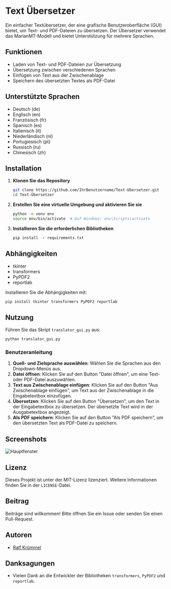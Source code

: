 # Text Übersetzer

Ein einfacher Textübersetzer, der eine grafische Benutzeroberfläche (GUI) bietet, um Text- und PDF-Dateien zu übersetzen. Der Übersetzer verwendet das MarianMT-Modell und bietet Unterstützung für mehrere Sprachen.

## Funktionen

- Laden von Text- und PDF-Dateien zur Übersetzung
- Übersetzung zwischen verschiedenen Sprachen
- Einfügen von Text aus der Zwischenablage
- Speichern des übersetzten Textes als PDF-Datei

## Unterstützte Sprachen

- Deutsch (de)
- Englisch (en)
- Französisch (fr)
- Spanisch (es)
- Italienisch (it)
- Niederländisch (nl)
- Portugiesisch (pt)
- Russisch (ru)
- Chinesisch (zh)

## Installation

1. **Klonen Sie das Repository**

    ```bash
    git clone https://github.com/IhrBenutzername/Text-Übersetzer.git
    cd Text-Übersetzer
    ```

2. **Erstellen Sie eine virtuelle Umgebung und aktivieren Sie sie**

    ```bash
    python -m venv env
    source env/bin/activate  # Auf Windows: env\Scripts\activate
    ```

3. **Installieren Sie die erforderlichen Bibliotheken**

    ```bash
    pip install -r requirements.txt
    ```

## Abhängigkeiten

- tkinter
- transformers
- PyPDF2
- reportlab

Installieren Sie die Abhängigkeiten mit:

```bash
pip install tkinter transformers PyPDF2 reportlab
```

## Nutzung

Führen Sie das Skript `translator_gui.py` aus:

```bash
python translator_gui.py
```

### Benutzeranleitung

1. **Quell- und Zielsprache auswählen**: Wählen Sie die Sprachen aus den Dropdown-Menüs aus.
2. **Datei öffnen**: Klicken Sie auf den Button "Datei öffnen", um eine Text- oder PDF-Datei auszuwählen.
3. **Text aus Zwischenablage einfügen**: Klicken Sie auf den Button "Aus Zwischenablage einfügen", um Text aus der Zwischenablage in die Eingabetextbox einzufügen.
4. **Übersetzen**: Klicken Sie auf den Button "Übersetzen", um den Text in der Eingabetextbox zu übersetzen. Der übersetzte Text wird in der Ausgabetextbox angezeigt.
5. **Als PDF speichern**: Klicken Sie auf den Button "Als PDF speichern", um den übersetzten Text als PDF-Datei zu speichern.

## Screenshots


![Hauptfenster](https://github.com/kruemmel-python/Text--bersetzer/assets/169469747/e18542a1-36cb-4849-af85-6452ff34cec5)


## Lizenz

Dieses Projekt ist unter der MIT-Lizenz lizenziert. Weitere Informationen finden Sie in der `LICENSE`-Datei.

## Beitrag

Beiträge sind willkommen! Bitte öffnen Sie ein Issue oder senden Sie einen Pull-Request.

## Autoren

- [Ralf Krümmel]([(https://github.com/kruemmel-python))

## Danksagungen

- Vielen Dank an die Entwickler der Bibliotheken `transformers`, `PyPDF2` und `reportlab`.


